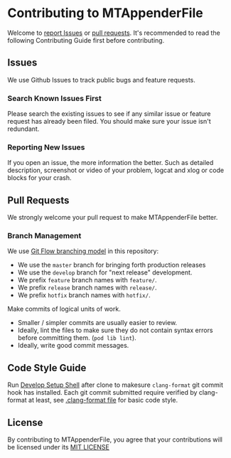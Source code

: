 # Contributing to MTAppenderFile

Welcome to [report Issues](https://github.com/meitu/MTAppenderFile/issues) or [pull requests](https://github.com/meitu/MTAppenderFile/pulls). It's recommended to read the following Contributing Guide first before contributing.

## Issues

We use Github Issues to track public bugs and feature requests.

### Search Known Issues First

Please search the existing issues to see if any similar issue or feature request has already been filed. You should make sure your issue isn't redundant.

### Reporting New Issues

If you open an issue, the more information the better. Such as detailed description, screenshot or video of your problem, logcat and xlog or code blocks for your crash.

## Pull Requests

We strongly welcome your pull request to make MTAppenderFile better.

### Branch Management

We use [Git Flow branching model](http://nvie.com/posts/a-successful-git-branching-model/) in this repository:

* We use the `master` branch for bringing forth production releases
* We use the `develop` branch for "next release" development.
* We prefix `feature` branch names with `feature/`.
* We prefix `release` branch names with `release/`.
* We prefix `hotfix` branch names with `hotfix/`.

Make commits of logical units of work.

* Smaller / simpler commits are usually easier to review.
* Ideally, lint the files to make sure they do not contain syntax errors before committing them. (`pod lib lint`).
* Ideally, write good commit messages.

## Code Style Guide

Run [Develop Setup Shell](./setup.sh) after clone to makesure `clang-format` git commit hook has installed. Each git commit submitted require verified by clang-format at least, see [.clang-format file](./.clang-format) for basic code style.

## License

By contributing to MTAppenderFile, you agree that your contributions will be licensed
under its [MIT LICENSE](./LICENSE)
